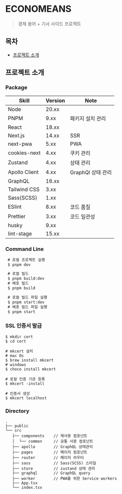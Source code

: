 # ECONOMEANS

> 경제 용어 + 기사 사이드 프로젝트

## 목차

- [프로젝트 소개](#프로젝트-소개)

## 프로젝트 소개

### Package

| Skill         | Version | Note              |
| ------------- | ------- | ----------------- |
| Node          | 20.xx   |                   |
| PNPM          | 9.xx    | 패키지 설치 관리  |
| React         | 18.xx   |                   |
| Next.js       | 14.xx   | SSR               |
| next-pwa      | 5.xx    | PWA               |
| cookies-next  | 4.xx    | 쿠키 관리         |
| Zustand       | 4.xx    | 상태 관리         |
| Apollo Client | 4.xx    | GraphQl 상태 관리 |
| GraphQL       | 16.xx   |                   |
| Tailwind CSS  | 3.xx    |                   |
| Sass(SCSS)    | 1.xx    |                   |
| ESlint        | 8.xx    | 코드 품질         |
| Prettier      | 3.xx    | 코드 일관성        |
| husky         | 9.xx    |                   |
| lint-stage    | 15.xx   |                   |

### Command Line

```bash
 # 로컬 프로젝트 실행
 $ pnpm dev

 # 로컬 빌드
 $ pnpm build:dev
 # 배포 빌드
 $ pnpm build

 # 로컬 빌드 파일 실행
 $ pnpm start:dev
 # 배포 빌드 파일 실행
 $ pnpm start
```

### SSL 인증서 발급

```
$ mkdir cert
$ cd cert

# mkcert 설치
# mac Os
$ brew install mkcert
# windows
$ choco install mkcert

# 로컬 인증 기관 등록
$ mkcert -install

# 인증서 생성
$ mkcert localhost
```

### Directory

```
.
├── public
└── src
   ├── components    // 재사용 컴포넌트
   │  └── common     // 공통 사용 컴포넌트
   ├── apollo        // GraphQL 상태관리
   ├── pages         // 페이지 컴포넌트
   ├── router        // 페이지 라우터
   ├── sass          // Sass(SCSS) 스타일
   ├── store         // zustand 상태 관리
   ├── graphql       // GraphQL query
   ├── worker        // PWA를 위한 Service workers
   ├── App.tsx
   └── index.tsx
```
